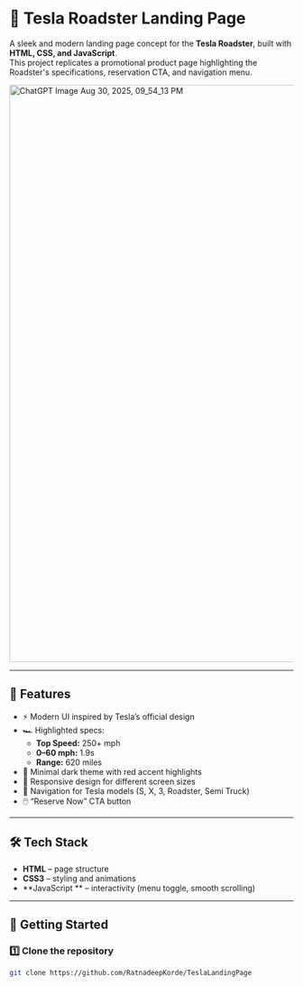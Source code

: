 # 🚗 Tesla Roadster Landing Page  

A sleek and modern landing page concept for the **Tesla Roadster**, built with **HTML, CSS, and JavaScript**.  
This project replicates a promotional product page highlighting the Roadster's specifications, reservation CTA, and navigation menu.  

  
<img width="1536" height="1024" alt="ChatGPT Image Aug 30, 2025, 09_54_13 PM" src="https://github.com/user-attachments/assets/cd273c2f-819e-4ada-8be0-0d61cd1b8486" />


---

## 📌 Features  
- ⚡ Modern UI inspired by Tesla’s official design  
- 🏎️ Highlighted specs:  
  - **Top Speed:** 250+ mph  
  - **0–60 mph:** 1.9s  
  - **Range:** 620 miles  
- 🎨 Minimal dark theme with red accent highlights  
- 📱 Responsive design for different screen sizes  
- 🔗 Navigation for Tesla models (S, X, 3, Roadster, Semi Truck)  
- 🖱️ “Reserve Now” CTA button  

---

## 🛠️ Tech Stack  
- **HTML** – page structure  
- **CSS3** – styling and animations  
- **JavaScript ** – interactivity (menu toggle, smooth scrolling)  

---

## 🚀 Getting Started  

### 1️⃣ Clone the repository  
```bash
git clone https://github.com/RatnadeepKorde/TeslaLandingPage
